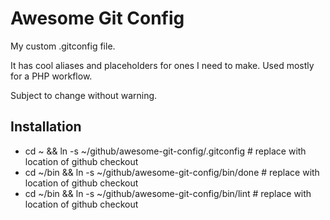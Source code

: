 # Awesome Git Config

My custom .gitconfig file.

It has cool aliases and placeholders for ones I need to make. Used mostly for a PHP workflow.

Subject to change without warning.

## Installation 

* cd ~ && ln -s ~/github/awesome-git-config/.gitconfig # replace with location of github checkout
* cd ~/bin && ln -s ~/github/awesome-git-config/bin/done # replace with location of github checkout
* cd ~/bin && ln -s ~/github/awesome-git-config/bin/lint # replace with location of github checkout

